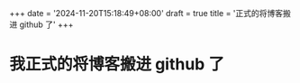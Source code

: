 +++
date = '2024-11-20T15:18:49+08:00'
draft = true
title = '正式的将博客搬进 github 了'
+++

# 我正式的将博客搬进 github 了
